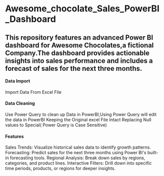 # Awesome_chocolate_Sales_PowerBI_Dashboard
## This repository features an advanced Power BI dashboard for Awesome Chocolates,a fictional Company.The dashboard provides actionable insights into sales performance and includes a forecast of sales for the next three months.

#### Data Import
Import Data From Excel File

#### Data Cleaning
Use Power Query to clean up Data in PowerBI,Using Power Query will edit the data in PowerBI Keeping the Original excel File Intact
Replacing Null values to Special( Power Query is Case Sensitive)

#### Features
Sales Trends: Visualize historical sales data to identify growth patterns.
Forecasting: Predict sales for the next three months using Power BI's built-in forecasting tools.
Regional Analysis: Break down sales by regions, categories, and product lines.
Interactive Filters: Drill down into specific time periods, products, or regions for deeper insights.
